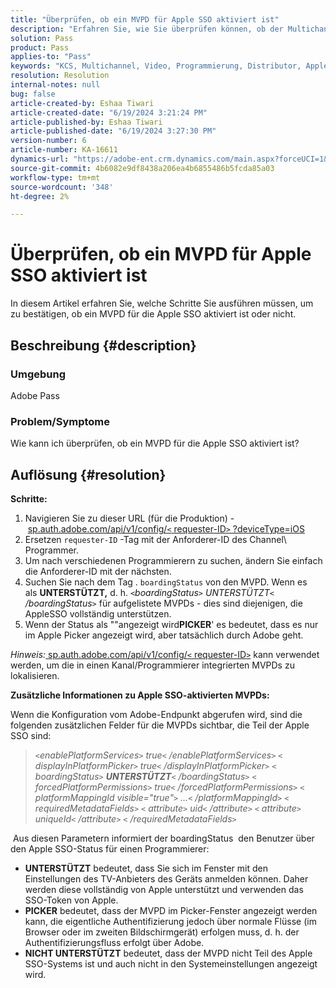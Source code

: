 ```yaml
---
title: "Überprüfen, ob ein MVPD für Apple SSO aktiviert ist"
description: "Erfahren Sie, wie Sie überprüfen können, ob der Multichannel Video Programming Distributor für Apple SSO aktiviert ist."
solution: Pass
product: Pass
applies-to: "Pass"
keywords: "KCS, Multichannel, Video, Programmierung, Distributor, Apple SSO, MVPD, Support, Picker"
resolution: Resolution
internal-notes: null
bug: false
article-created-by: Eshaa Tiwari
article-created-date: "6/19/2024 3:21:24 PM"
article-published-by: Eshaa Tiwari
article-published-date: "6/19/2024 3:27:30 PM"
version-number: 6
article-number: KA-16611
dynamics-url: "https://adobe-ent.crm.dynamics.com/main.aspx?forceUCI=1&pagetype=entityrecord&etn=knowledgearticle&id=f733c591-4f2e-ef11-840a-6045bd029b18"
source-git-commit: 4b6082e9df8438a206ea4b6855486b5fcda85a03
workflow-type: tm+mt
source-wordcount: '348'
ht-degree: 2%

---
```


# Überprüfen, ob ein MVPD für Apple SSO aktiviert ist


In diesem Artikel erfahren Sie, welche Schritte Sie ausführen müssen, um zu bestätigen, ob ein MVPD für die Apple SSO aktiviert ist oder nicht.

## Beschreibung {#description}


### <b>Umgebung</b>

Adobe Pass

### <b>Problem/Symptome</b>

Wie kann ich überprüfen, ob ein MVPD für die Apple SSO aktiviert ist?


## Auflösung {#resolution}

<b>Schritte:</b>
1. Navigieren Sie zu dieser URL (für die Produktion) - [sp.auth.adobe.com/api/v1/config/`<` requester-ID`>` ?deviceType=iOS](http://sp.auth.adobe.com/api/v1/config/ABC?deviceType=iOS)
2. Ersetzen `requester-ID` -Tag mit der Anforderer-ID des Channel\ Programmer.
3. Um nach verschiedenen Programmierern zu suchen, ändern Sie einfach die Anforderer-ID mit der nächsten.
4. Suchen Sie nach dem Tag . `boardingStatus` von<b> </b>den MVPD. Wenn es als <b>UNTERSTÜTZT,</b> d. h. *`<`boardingStatus`>` UNTERSTÜTZT`<` /boardingStatus`>`* für aufgelistete MVPDs - dies sind diejenigen, die AppleSSO vollständig unterstützen.
5. Wenn der Status als &quot;&quot;angezeigt wird<b>PICKER</b>&#39; es bedeutet, dass es nur im Apple Picker angezeigt wird, aber tatsächlich durch Adobe geht.


*Hinweis:*[ sp.auth.adobe.com/api/v1/config/`<` requester-ID`>`](http://sp.auth.adobe.com/api/v1/config/ABC?deviceType=iOS) kann verwendet werden, um die in einen Kanal/Programmierer integrierten MVPDs zu lokalisieren.

<b>Zusätzliche Informationen zu Apple SSO-aktivierten MVPDs:</b>

Wenn die Konfiguration vom Adobe-Endpunkt abgerufen wird, sind die folgenden zusätzlichen Felder für die MVPDs sichtbar, die Teil der Apple SSO sind:


> *`<`enablePlatformServices`>` true`<` /enablePlatformServices`>`
> `<` displayInPlatformPicker`>` true`<` /displayInPlatformPicker`>`
> `<` boardingStatus`>` <b>UNTERSTÜTZT</b>`<` /boardingStatus`>`
> `<` forcedPlatformPermissions`>` true`<` /forcedPlatformPermissions`>`
> `<` platformMappingId visible=&quot;true&quot;`>` ...`<` /platformMappingId`>`
> `<` requiredMetadataFields`>`
> `<` attribute`>` uid`<` /attribute`>`
> `<` attribute`>` uniqueId`<` /attribute`>`
> `<` /requiredMetadataFields`>`*


&#x200B; Aus diesen Parametern informiert der boardingStatus &#x200B; den Benutzer über den Apple SSO-Status für einen Programmierer:

- <b>UNTERSTÜTZT</b>&#x200B; bedeutet, dass Sie sich im Fenster mit den Einstellungen des TV-Anbieters des Geräts anmelden können. Daher werden diese vollständig von Apple unterstützt und verwenden das SSO-Token von Apple.
- <b>PICKER</b>&#x200B; bedeutet, dass der MVPD im Picker-Fenster angezeigt werden kann, die eigentliche Authentifizierung jedoch über normale Flüsse (im Browser oder im zweiten Bildschirmgerät) erfolgen muss, d. h. der Authentifizierungsfluss erfolgt über Adobe.
- <b>NICHT UNTERSTÜTZT</b>&#x200B; bedeutet, dass der MVPD nicht Teil des Apple SSO-Systems ist und auch nicht in den Systemeinstellungen angezeigt wird.



